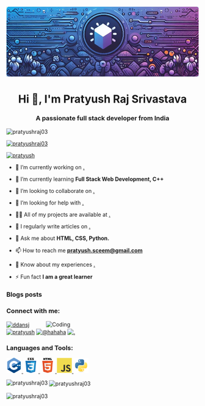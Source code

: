 ![logo](https://github.com/PratyushRaj03/PratyushRaj03/blob/main/Github-Banner.jpeg)
<h1 align="center">Hi 👋, I'm Pratyush Raj Srivastava</h1>
<h3 align="center">A passionate full stack developer from India</h3>

<p align="left"> <img src="https://komarev.com/ghpvc/?username=pratyushraj03&label=Profile%20views&color=0e75b6&style=flat" alt="pratyushraj03" /> </p>

<p align="left"> <a href="https://github.com/ryo-ma/github-profile-trophy"><img src="https://github-profile-trophy.vercel.app/?username=pratyushraj03" alt="pratyushraj03" /></a> </p>

<p align="left"> <a href="https://twitter.com/pratyush" target="blank"><img src="https://img.shields.io/twitter/follow/pratyush?logo=twitter&style=for-the-badge" alt="pratyush" /></a> </p>

- 🔭 I’m currently working on [.](.)

- 🌱 I’m currently learning **Full Stack Web Development, C++**

- 👯 I’m looking to collaborate on [.](.)

- 🤝 I’m looking for help with [.](.)

- 👨‍💻 All of my projects are available at [.](.)

- 📝 I regularly write articles on [.](.)

- 💬 Ask me about **HTML, CSS, Python.**

- 📫 How to reach me **pratyush.sceem@gmail.com**

- 📄 Know about my experiences [.](.)

- ⚡ Fun fact **I am a great learner**

### Blogs posts
<!-- BLOG-POST-LIST:START -->
<!-- BLOG-POST-LIST:END -->

<h3 align="left">Connect with me:</h3>
<p align="left">

<img align="right" alt="Coding" width="400px" src="https://raw.githubusercontent.com/TheDudeThatCode/TheDudeThatCode/master/Assets/Designer.gif">

<a href="https://dev.to/ddansj" target="blank"><img align="center" src="https://raw.githubusercontent.com/rahuldkjain/github-profile-readme-generator/master/src/images/icons/Social/devto.svg" alt="ddansj" height="30" width="40" /></a>
<a href="https://twitter.com/pratyush" target="blank"><img align="center" src="https://raw.githubusercontent.com/rahuldkjain/github-profile-readme-generator/master/src/images/icons/Social/twitter.svg" alt="pratyush" height="30" width="40" /></a>
<a href="https://medium.com/@hahaha" target="blank"><img align="center" src="https://raw.githubusercontent.com/rahuldkjain/github-profile-readme-generator/master/src/images/icons/Social/medium.svg" alt="@hahaha" height="30" width="40" /></a>
<a href="/." target="blank"><img align="center" src="https://raw.githubusercontent.com/rahuldkjain/github-profile-readme-generator/master/src/images/icons/Social/rss.svg" alt="." height="30" width="40" /></a>
</p>

<h3 align="left">Languages and Tools:</h3>
<p align="left"> <a href="https://www.w3schools.com/cpp/" target="_blank" rel="noreferrer"> <img src="https://raw.githubusercontent.com/devicons/devicon/master/icons/cplusplus/cplusplus-original.svg" alt="cplusplus" width="40" height="40"/> </a> <a href="https://www.w3schools.com/css/" target="_blank" rel="noreferrer"> <img src="https://raw.githubusercontent.com/devicons/devicon/master/icons/css3/css3-original-wordmark.svg" alt="css3" width="40" height="40"/> </a> <a href="https://www.w3.org/html/" target="_blank" rel="noreferrer"> <img src="https://raw.githubusercontent.com/devicons/devicon/master/icons/html5/html5-original-wordmark.svg" alt="html5" width="40" height="40"/> </a> <a href="https://developer.mozilla.org/en-US/docs/Web/JavaScript" target="_blank" rel="noreferrer"> <img src="https://raw.githubusercontent.com/devicons/devicon/master/icons/javascript/javascript-original.svg" alt="javascript" width="40" height="40"/> </a> <a href="https://www.python.org" target="_blank" rel="noreferrer"> <img src="https://raw.githubusercontent.com/devicons/devicon/master/icons/python/python-original.svg" alt="python" width="40" height="40"/> </a> </p>

<p><img align="left" src="https://github-readme-stats.vercel.app/api/top-langs?username=pratyushraj03&show_icons=true&locale=en&layout=compact" alt="pratyushraj03" /></p>

<p>&nbsp;<img align="center" src="https://github-readme-stats.vercel.app/api?username=pratyushraj03&show_icons=true&locale=en" alt="pratyushraj03" /></p>

<p><img align="center" src="https://github-readme-streak-stats.herokuapp.com/?user=pratyushraj03&" alt="pratyushraj03" /></p>
